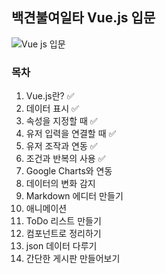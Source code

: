 ## 백견불여일타 Vue.js 입문
![Vue js 입문](https://user-images.githubusercontent.com/52479435/91760353-302a5780-ec0e-11ea-9442-0ca62e6c3516.jpg)
  
### 목차  
1. Vue.js란? :white_check_mark:
2. 데이터 표시 :white_check_mark:
3. 속성을 지정할 때 :white_check_mark:
4. 유저 입력을 연결할 때 :white_check_mark:
5. 유저 조작과 연동 :white_check_mark:
6. 조건과 반복의 사용 :white_check_mark:
7. Google Charts와 연동
8. 데이터의 변화 감지
9. Markdown 에디터 만들기
10. 애니메이션
11. ToDo 리스트 만들기
12. 컴포넌트로 정리하기
13. json 데이터 다루기
14. 간단한 게시판 만들어보기